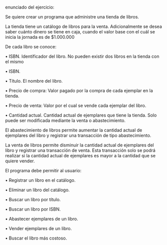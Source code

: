 enunciado del ejercicio:

Se quiere crear un programa que administre una tienda de libros.

La tienda tiene un catálogo de libros para la venta. Adicionalmente se desea saber cuánto dinero se tiene en caja, cuando el valor base con el cuál se inicia la jornada es de $1.000.000

De cada libro se conoce:

• ISBN. Identificador del libro. No pueden existir dos libros en la tienda con el mismo

• ISBN.

• Título. El nombre del libro.

• Precio de compra: Valor pagado por la compra de cada ejemplar en la tienda.

• Precio de venta: Valor por el cual se vende cada ejemplar del libro.

• Cantidad actual. Cantidad actual de ejemplares que tiene la tienda. Solo puede ser modificada mediante la venta o abastecimiento.

El abastecimiento de libros permite aumentar la cantidad actual de ejemplares del libro y registrar una transacción de tipo abastecimiento.

La venta de libros permite disminuir la cantidad actual de ejemplares del libro y registrar una transacción de venta. Esta transacción solo se podrá realizar si la cantidad actual de ejemplares es mayor a la cantidad que se quiere vender.

El programa debe permitir al usuario:

• Registrar un libro en el catálogo.

• Eliminar un libro del catálogo.

• Buscar un libro por título.

• Buscar un libro por ISBN.

• Abastecer ejemplares de un libro.

• Vender ejemplares de un libro.

• Buscar el libro más costoso.